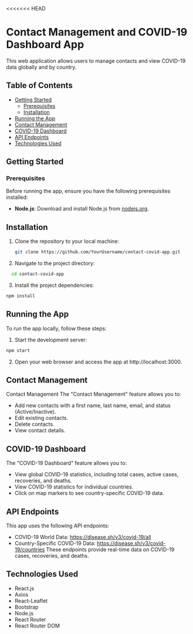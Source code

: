 <<<<<<< HEAD

# Contact Management and COVID-19 Dashboard App

This web application allows users to manage contacts and view COVID-19 data globally and by country.

## Table of Contents

- [Getting Started](#getting-started)
  - [Prerequisites](#prerequisites)
  - [Installation](#installation)
- [Running the App](#running-the-app)
- [Contact Management](#contact-management)
- [COVID-19 Dashboard](#covid-19-dashboard)
- [API Endpoints](#api-endpoints)
- [Technologies Used](#technologies-used)

## Getting Started

### Prerequisites

Before running the app, ensure you have the following prerequisites installed:

- **Node.js**: Download and install Node.js from [nodejs.org](https://nodejs.org/).

## Installation

1. Clone the repository to your local machine:

   ```bash
   git clone https://github.com/YourUsername/contact-covid-app.git
   ```

2. Navigate to the project directory:

```bash
  cd contact-covid-app
```

3. Install the project dependencies:

```bash
npm install
```

## Running the App

To run the app locally, follow these steps:

1. Start the development server:

```bash
npm start
```

2. Open your web browser and access the app at http://localhost:3000.

## Contact Management

Contact Management
The "Contact Management" feature allows you to:

- Add new contacts with a first name, last name, email, and status (Active/Inactive).
- Edit existing contacts.
- Delete contacts.
- View contact details.

## COVID-19 Dashboard

The "COVID-19 Dashboard" feature allows you to:

- View global COVID-19 statistics, including total cases, active cases, recoveries, and deaths.
- View COVID-19 statistics for individual countries.
- Click on map markers to see country-specific COVID-19 data.

## API Endpoints

This app uses the following API endpoints:

- COVID-19 World Data: https://disease.sh/v3/covid-19/all
- Country-Specific COVID-19 Data: https://disease.sh/v3/covid-19/countries
  These endpoints provide real-time data on COVID-19 cases, recoveries, and deaths.

## Technologies Used

- React.js
- Axios
- React-Leaflet
- Bootstrap
- Node.js
- React Router
- React Router DOM
